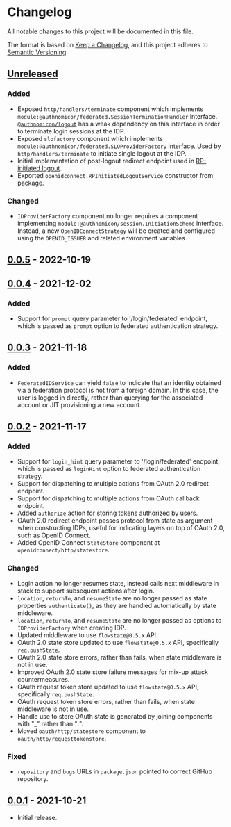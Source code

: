 # Changelog
All notable changes to this project will be documented in this file.

The format is based on [Keep a Changelog](https://keepachangelog.com/en/1.0.0/),
and this project adheres to [Semantic Versioning](https://semver.org/spec/v2.0.0.html).

## [Unreleased]
### Added
- Exposed `http/handlers/terminate` component which implements `module:@authnomicon/federated.SessionTerminationHandler`
interface.  [`@authnomicon/logout`](https://github.com/authnomicon/logout) has a
weak dependency on this interface in order to terminate login sessions at the
IDP.
- Exposed `slofactory` component which implements `module:@authnomicon/federated.SLOProviderFactory`
interface.  Used by `http/handlers/terminate` to initiate single logout at the
IDP.
- Initial implementation of post-logout redirect endpoint used in [RP-initiated
logout](https://openid.net/specs/openid-connect-rpinitiated-1_0.html).
- Exported `openidconnect.RPInitiatedLogoutService` constructor from package.

### Changed
- `IDProviderFactory` component no longer requires a component implementing `module:@authnomicon/session.InitiationScheme`
interface.  Instead, a new `OpenIDConnectStrategy` will be created and
configured using the `OPENID_ISSUER` and related environment variables.


## [0.0.5] - 2022-10-19

## [0.0.4] - 2021-12-02
### Added
- Support for `prompt` query parameter to '/login/federated' endpoint, which is
passed as `prompt` option to federated authentication strategy.

## [0.0.3] - 2021-11-18
### Added

- `FederatedIDService` can yield `false` to indicate that an identity obtained
via a federation protocol is not from a foreign domain.  In this case, the user
is logged in directly, rather than querying for the associated account or JIT
provisioning a new account.

## [0.0.2] - 2021-11-17
### Added

- Support for `login_hint` query parameter to '/login/federated' endpoint, which
is passed as `loginHint` option to federated authentication strategy.
- Support for dispatching to multiple actions from OAuth 2.0 redirect endpoint.
- Support for dispatching to multiple actions from OAuth callback endpoint.
- Added `authorize` action for storing tokens authorized by users.
- OAuth 2.0 redirect endpoint passes protocol from state as argument when
constructing IDPs, useful for indicating layers on top of OAuth 2.0, such as
OpenID Connect.
- Added OpenID Connect `StateStore` component at `openidconnect/http/statestore`.

### Changed

- Login action no longer resumes state, instead calls next middleware in stack
to support subsequent actions after login.
- `location`, `returnTo`, and `resumeState` are no longer passed as state properties
`authenticate()`, as they are handled automatically by state middleware.
- `location`, `returnTo`, and `resumeState` are no longer passed as options to
`IDProviderFactory` when creating IDP.
- Updated middleware to use `flowstate@0.5.x` API.
- OAuth 2.0 state store updated to use `flowstate@0.5.x` API, specifically
`req.pushState`.
- OAuth 2.0 state store errors, rather than fails, when state middleware is not
in use.
- Improved OAuth 2.0 state store failure messages for mix-up attack
countermeasures.
- OAuth request token store updated to use `flowstate@0.5.x` API, specifically
`req.pushState`.
- OAuth request token store errors, rather than fails, when state middleware is
not in use.
- Handle use to store OAuth state is generated by joining components with "_"
rather than ":".
- Moved `oauth/http/statestore` component to `oauth/http/requesttokenstore`.

### Fixed

- `repository` and `bugs` URLs in `package.json` pointed to correct GitHub
repository.


## [0.0.1] - 2021-10-21

- Initial release.

[Unreleased]: https://github.com/authnomicon/federated/compare/v0.0.5...HEAD
[0.0.5]: https://github.com/authnomicon/federated/compare/v0.0.4...v0.0.5
[0.0.4]: https://github.com/authnomicon/federated/compare/v0.0.3...v0.0.4
[0.0.3]: https://github.com/authnomicon/federated/compare/v0.0.2...v0.0.3
[0.0.2]: https://github.com/authnomicon/federated/compare/v0.0.1...v0.0.2
[0.0.1]: https://github.com/authnomicon/federated/releases/tag/v0.0.1
